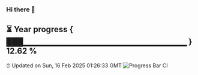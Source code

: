 ### Hi there 👋
⏳ Year progress { ███▁▁▁▁▁▁▁▁▁▁▁▁▁▁▁▁▁▁▁▁▁▁▁▁▁▁▁ } 12.62 %
---
⏰ Updated on Sun, 16 Feb 2025 01:26:33 GMT
![Progress Bar CI](https://github.com/liununu/liununu/workflows/Progress%20Bar%20CI/badge.svg)
